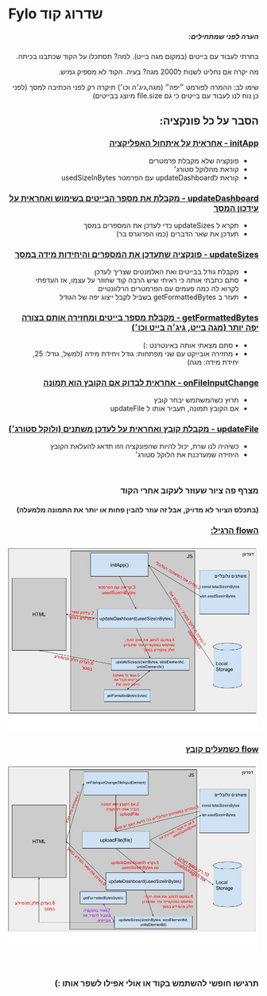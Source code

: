 # Fylo שדרוג קוד

<div dir="rtl">
<h5>הערה לפני שמתחילים:</h5>
<p> בחרתי לעבוד עם בייטים (במקום מגה בייט).
למה?
תסתכלו על הקוד שכתבנו בכיתה.
<p>
 מה יקרה אם נחליט לשנות ל2000 מגה? בעיה.
הקוד לא מספיק גמיש.
</p>
<p>
שימו לב: ההמרה לפורמט ״יפה״ (מגה,גיג׳ה וכו׳) תיקרה רק לפני הכתיבה למסך (לפני כן נוח לנו לעבוד עם בייטים כי גם file.size מיוצג בבייטים)
</p>
</p>
<h2 dir="rtl">
הסבר על כל פונקציה:
</h2>

<h3 dir="rtl" style="text-decoration: underline;">
<ins>
initApp - אחראית על איתחול האפליקציה
</ins>
</h3>
<ul>
<li>
פונקציה שלא מקבלת פרמטרים
</li>
<li>
 קוראת מהלוקל סטורג׳
</li>
<li>
 קוראת לupdateDashboard עם הפרמטר usedSizeInBytes
</li>
</ul>
<h3 dir="rtl" style="text-decoration: underline;">
<ins>
updateDashboard - מקבלת את מספר הבייטים בשימוש ואחראית על עידכון המסך
</ins>
</h3>
<ul>
<li>
 תקרא ל updateSizes כדי לעדכן את המספרים במסך
</li>
<li>
 תעדכן את שאר הדברים (כמו הפרוגרס בר)
</li>
</ul>
<h3 dir="rtl">
<ins>
updateSizes - פונקציה שתעדכן את המספרים והיחידות מידה במסך
</ins>
</h3>
<ul>
<li>
 מקבלת גודל בבייטים ואת האלמנטים שצריך לעדכן
</li>
<li>
 סתם כתבתי אותה כי ראיתי שיש הרבה קוד שחוזר על עצמו, אז העדפתי לקרוא לה כמה פעמים עם הפרמטרים הרלוונטיים
</li>
<li>
 תעזר ב getFormattedBytes בשביל לקבל ייצוג יפה של הגודל
</li>
</ul>
<h3 dir="rtl">
<ins>
getFormattedBytes - מקבלת מספר בייטים ומחזירה אותם בצורה יפה יותר (מגה בייט, גיג׳ה בייט וכו׳)
</ins>
</h3>
<ul>
<li>
• סתם מצאתי אותה באינטרנט :)
</li>
<li>
• מחזירה אובייקט עם שני מפתחות: גודל ויחידת מידה (למשל, גודל: 25, יחידת מידה: מגה)
</li>
</ul>
<h3 dir="rtl">
<ins>
onFileInputChange - אחראית לבדוק אם הקובץ הוא תמונה
</ins>
</h3>
<ul>
<li>
 תרוץ כשהמשתמש יבחר קובץ
</li>
<li>
 אם הקובץ תמונה, תעביר אותו ל updateFile
</li>
</ul>
<h3 dir="rtl">
<ins>
updateFile - מקבלת קובץ ואחראית על לעדכן משתנים (ולוקל סטורג׳)
</ins>
</h3>
<ul>
<li>
 כשיהיה לנו שרת, יכול להיות שהפונקציה הזו תדאג להעלאת הקובץ
</li>
<li>
 היחידה שמעדכנת את הלוקל סטורג׳
</li>
</ul>
</div>

<br/>

<div dir="rtl">
<h3>
מצרף פה ציור שעוזר לעקוב אחרי הקוד
</h3>
<h4>
(בתכלס הציור לא מדויק, אבל זה עוזר להבין פחות או יותר את התמונה מלמעלה)
</h4>

<h3 dir="rtl">
<ins>
הflow הרגיל:
</ins>
</h3>


![!init](./architecture/init.jpeg)

<h3 dir="rtl">
<ins>
flow כשמעלים קובץ
</ins>
</h3>

![!uploadFile](./architecture/uploadFile.jpeg)

<br/>
<h3>
תרגישו חופשי להשתמש בקוד או אולי אפילו לשפר אותו :)
</h3>
</div>